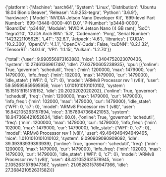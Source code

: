 {'platform': {'Machine': 'aarch64', 'System': 'Linux', 'Distribution': 'Ubuntu 18.04 Bionic Beaver', 'Release': '4.9.253-tegra', 'Python': '3.6.9'}, 'hardware': {'Model': 'NVIDIA Jetson Nano Developer Kit', '699-level Part Number': '699-13448-0000-401 D.0', 'P-Number': 'p3448-0000', 'BoardIDs': 'p3448', 'Module': 'NVIDIA Jetson Nano (4 GB ram)', 'SoC': 'tegra210', 'CUDA Arch BIN': '5.3', 'Codename': 'Porg', 'Serial Number': '1423221105625', 'L4T': '32.6.1', 'Jetpack': '4.6'}, 'libraries': {'CUDA': '10.2.300', 'OpenCV': '4.1.1', 'OpenCV-Cuda': False, 'cuDNN': '8.2.1.32', 'TensorRT': '8.0.1.6', 'VPI': '1.1.15', 'Vulkan': '1.2.70'}}

{'total': {'user': 9.990556973163883, 'nice': 1.3404752023070436, 'system': 10.27461369617497, 'idle': 77.63790605238935}, 'cpu': [{'online': True, 'governor': 'schedutil', 'freq': {'min': 1200000, 'max': 1479000, 'cur': 1479000}, 'info_freq': {'min': 102000, 'max': 1479000, 'cur': 1479000}, 'idle_state': {'WFI': 0, 'c7': 0}, 'model': 'ARMv8 Processor rev 1 (v8l)', 'user': 59.59595959595959, 'nice': 1.0101010101010102, 'system': 15.151515151515152, 'idle': 20.2020202020202}, {'online': True, 'governor': 'schedutil', 'freq': {'min': 1200000, 'max': 1479000, 'cur': 1479000}, 'info_freq': {'min': 102000, 'max': 1479000, 'cur': 1479000}, 'idle_state': {'WFI': 0, 'c7': 0}, 'model': 'ARMv8 Processor rev 1 (v8l)', 'user': 16.842105263157894, 'nice': 3.1578947368421053, 'system': 18.947368421052634, 'idle': 60.0}, {'online': True, 'governor': 'schedutil', 'freq': {'min': 1200000, 'max': 1479000, 'cur': 1479000}, 'info_freq': {'min': 102000, 'max': 1479000, 'cur': 1479000}, 'idle_state': {'WFI': 0, 'c7': 0}, 'model': 'ARMv8 Processor rev 1 (v8l)', 'user': 49.494949494949495, 'nice': 1.0101010101010102, 'system': 9.090909090909092, 'idle': 39.39393939393939}, {'online': True, 'governor': 'schedutil', 'freq': {'min': 1200000, 'max': 1479000, 'cur': 1479000}, 'info_freq': {'min': 102000, 'max': 1479000, 'cur': 1479000}, 'idle_state': {'WFI': 0, 'c7': 0}, 'model': 'ARMv8 Processor rev 1 (v8l)', 'user': 48.421052631578945, 'nice': 2.1052631578947367, 'system': 21.052631578947366, 'idle': 27.368421052631582}]}